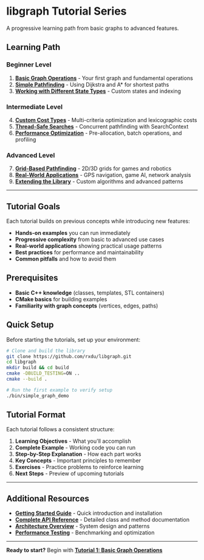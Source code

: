 # libgraph Tutorial Series

A progressive learning path from basic graphs to advanced features.

## Learning Path

### **Beginner Level**
1. **[Basic Graph Operations](01-basic-graph.md)** - Your first graph and fundamental operations
2. **[Simple Pathfinding](02-pathfinding.md)** - Using Dijkstra and A* for shortest paths
3. **[Working with Different State Types](03-state-types.md)** - Custom states and indexing

### **Intermediate Level**  
4. **[Custom Cost Types](04-custom-costs.md)** - Multi-criteria optimization and lexicographic costs
5. **[Thread-Safe Searches](05-thread-safety.md)** - Concurrent pathfinding with SearchContext
6. **[Performance Optimization](06-performance.md)** - Pre-allocation, batch operations, and profiling

### **Advanced Level**
7. **[Grid-Based Pathfinding](07-grid-pathfinding.md)** - 2D/3D grids for games and robotics
8. **[Real-World Applications](08-applications.md)** - GPS navigation, game AI, network analysis
9. **[Extending the Library](09-extensions.md)** - Custom algorithms and advanced patterns

---

## Tutorial Goals

Each tutorial builds on previous concepts while introducing new features:

- **Hands-on examples** you can run immediately
- **Progressive complexity** from basic to advanced use cases
- **Real-world applications** showing practical usage patterns
- **Best practices** for performance and maintainability
- **Common pitfalls** and how to avoid them

## Prerequisites

- **Basic C++ knowledge** (classes, templates, STL containers)
- **CMake basics** for building examples
- **Familiarity with graph concepts** (vertices, edges, paths)

## Quick Setup

Before starting the tutorials, set up your environment:

```bash
# Clone and build the library
git clone https://github.com/rxdu/libgraph.git
cd libgraph
mkdir build && cd build
cmake -DBUILD_TESTING=ON ..
cmake --build .

# Run the first example to verify setup
./bin/simple_graph_demo
```

## Tutorial Format

Each tutorial follows a consistent structure:

1. **Learning Objectives** - What you'll accomplish
2. **Complete Example** - Working code you can run
3. **Step-by-Step Explanation** - How each part works
4. **Key Concepts** - Important principles to remember
5. **Exercises** - Practice problems to reinforce learning
6. **Next Steps** - Preview of upcoming tutorials

---

## Additional Resources

- **[Getting Started Guide](../getting-started.md)** - Quick introduction and installation
- **[Complete API Reference](../api.md)** - Detailed class and method documentation  
- **[Architecture Overview](../architecture.md)** - System design and patterns
- **[Performance Testing](../performance_testing.md)** - Benchmarking and optimization

---

**Ready to start?** Begin with **[Tutorial 1: Basic Graph Operations](01-basic-graph.md)**